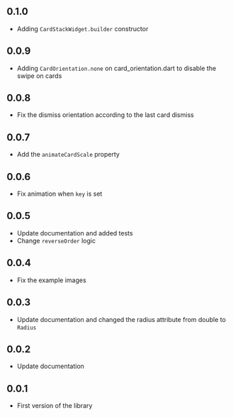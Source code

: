 ## 0.1.0

* Adding `CardStackWidget.builder` constructor

## 0.0.9

* Adding `CardOrientation.none` on card_orientation.dart to disable the swipe on cards

## 0.0.8

* Fix the dismiss orientation according to the last card dismiss

## 0.0.7

* Add the `animateCardScale` property

## 0.0.6

* Fix animation when `key` is set

## 0.0.5

* Update documentation and added tests
* Change `reverseOrder` logic

## 0.0.4

* Fix the example images

## 0.0.3

* Update documentation and changed the radius attribute from double to `Radius`

## 0.0.2

* Update documentation

## 0.0.1

* First version of the library